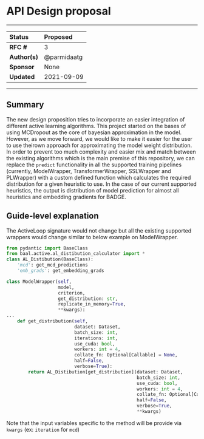 # API Design proposal

---
| Status        | Proposed       |
:-------------- |:---------------------------------------------------- |
| **RFC #**     | 3|
| **Author(s)** | @parmidaatg |
| **Sponsor**   | None                 |
| **Updated**   | 2021-09-09                                           |


---

## Summary
The new design proposition tries to incorporate an easier integration of different active learning algorithms. This project started on the bases of using
MCDropout as the core of bayesian approximation in the model. However, as we move forward, we would like to make it easier for the user to use theirown approach
for approximating the model weight distribution. In order to prevent too much complexity and easier mix and match between the existing algorithms which is the main
premise of this repository, we can replace the `predict` functionality in all the supported training pipelines (currently, ModelWrapper, TransformerWrapper, SSLWrapper and PLWrapper)
with a custom defined function which calculates the required distribution for a given heuristic to use. In the case of our current supported heuristics,
the output is distribution of model prediction for almost all heuristics and embedding gradients for BADGE.

## Guide-level explanation
 
The ActiveLoop signature would not change but all the existing supported wrappers would change similar to below example on ModelWrapper.
```python
from pydantic import BaseClass
from baal.active.al_distibution_calculator import *
class AL_Distibution(BaseClass):
    'mcd': get_mcd_predictions
    'emb_grads': get_embedding_grads

class ModelWrapper(self,
                   model,
                   criterion,
                   get_distribution: str,
                   replicate_in_memory=True,
                   **kwargs):
...
    def get_distribution(self,
                         dataset: Dataset,
                         batch_size: int,
                         iterations: int,
                         use_cuda: bool,
                         workers: int = 4,
                         collate_fn: Optional[Callable] = None,
                         half=False,
                         verbose=True):
        return AL_Distibution[get_distribution](dataset: Dataset,
                                                batch_size: int,
                                                use_cuda: bool,
                                                workers: int = 4,
                                                collate_fn: Optional[Callable] = None,
                                                half=False,
                                                verbose=True,
                                                **kwargs)           
```


Note that the input variables specific to the method will be provide via `kwargs` (ex: `iteration` for `mcd`)

